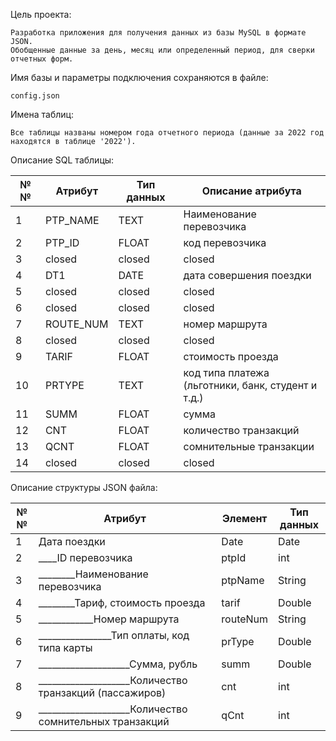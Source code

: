 Цель проекта:

    Разработка приложения для получения данных из базы MySQL в формате JSON.  
    Обобщенные данные за день, месяц или определенный период, для сверки отчетных форм.

Имя базы и параметры подключения сохраняются в файле: 

    config.json

Имена таблиц: 

    Все таблицы названы номером года отчетного периода (данные за 2022 год находятся в таблице '2022').


Описание SQL таблицы:
    
| №№  | Атрибут   | Тип данных | Описание атрибута                                       |
|-----|-----------|------------|---------------------------------------------------------|
| 1   | PTP_NAME  | TEXT       | Наименование перевозчика                                |
| 2   | PTP_ID    | FLOAT      | код перевозчика                                         |
| 3   | closed    | closed     | closed                                                  |
| 4   | DT1       | DATE       | дата совершения поездки                                 |
| 5   | closed    | closed     | closed                                                  |
| 6   | closed    | closed     | closed                                                  |
| 7   | ROUTE_NUM | TEXT       | номер маршрута                                          |
| 8   | closed    | closed     | closed                                                  |
| 9   | TARIF     | FLOAT      | стоимость проезда                                       |
| 10  | PRTYPE    | TEXT       | код типа платежа<br/> (льготники, банк, студент и т.д.) |
| 11  | SUMM      | FLOAT      | сумма                                                   |
| 12  | CNT       | FLOAT      | количество транзакций                                   |
| 13  | QCNT      | FLOAT      | сомнительные транзакции                                 |
| 14  | closed    | closed     | closed                                                  |


Описание структуры JSON файла:

| №№  | Атрибут                                                | Элемент  | Тип данных |
|-----|--------------------------------------------------------|----------|------------|
| 1   | Дата поездки                                           | Date     | Date       |
| 2   | ____ID перевозчика                                     | ptpId    | int        |
| 3   | ________Наименование перевозчика                       | ptpName  | String     |
| 4   | ________Тариф, стоимость проезда                       | tarif    | Double     |
| 5   | ____________Номер маршрута                             | routeNum | String     |
| 6   | ________________Тип оплаты, код типа карты             | prType   | Double     |
| 7   | ____________________Сумма, рубль                       | summ     | Double     |
| 8   | ____________________Количество транзакций (пассажиров) | cnt      | int        |
| 9   | ____________________Количество сомнительных транзакций | qCnt     | int        |
